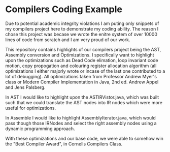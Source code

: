 # Compilers Coding Example

Due to potential academic integrity violations I am puting only snippets of my compilers project here to demonstrate my coding ability. The reason I chose this project was becase we wrote the enitre system of over 10000 lines of code from scratch and I am very proud of our work.

This repository contains highlights of our compilers project being the AST, Assembly conversion and Optimizations. I specifically want to highlight upon the optimizations such as Dead Code elimation, loop invariant code motion, copy propogation and colouring register allocation algorithm (all optimizations I either majorly wrote or incase of the last one contributed to a lot of debugging). All optimizations taken from Professor Andrew Myer's class or Modern Compiler Implementation in Java, 2nd ed. Andrew Appel and Jens Palsberg. 

In AST I would like to highlight upon the ASTIRVistor.java, which was built such that we could translate the AST nodes into IR nodes which were more useful for optimizations.

In Assemble I would like to highlight AssemblyIterator.java, which would pass though those IRNodes and select the right assembly nodes using a dynamic programming approach.

With these optimizations and our base code, we were able to somehow win the "Best Compiler Award", in Cornells Compilers Class.
